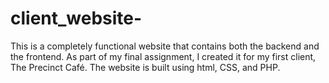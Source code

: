 # client_website-
This is a completely functional website that contains both the backend and the frontend. As part of my final assignment, I created it for my first client, The Precinct Café.
The website is built using html, CSS, and PHP.
